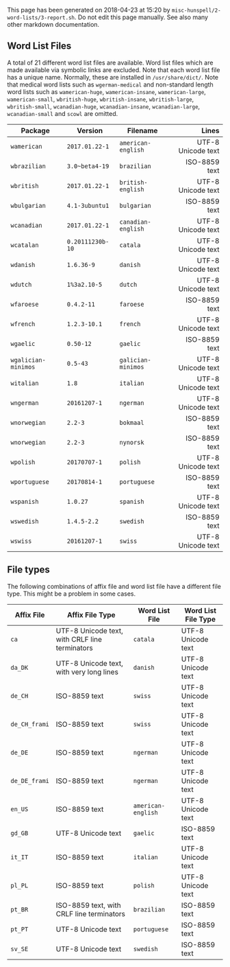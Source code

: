 This page has been generated on 2018-04-23 at 15:20 by `misc-hunspell/2-word-lists/3-report.sh`. Do not edit this page manually. See also many other markdown documentation.

## Word List Files

A total of 21 different word list files are available. Word list files which are made available via symbolic links are excluded. Note that each word list file has a unique name. Normally, these are installed in `/usr/share/dict/`. Note that medical word lists such as `wgerman-medical` and non-standard length word lists such as `wamerican-huge`, `wamerican-insane`, `wamerican-large`, `wamerican-small`, `wbritish-huge`, `wbritish-insane`, `wbritish-large`, `wbritish-small`, `wcanadian-huge`, `wcanadian-insane`, `wcanadian-large`, `wcanadian-small` and `scowl` are omitted.

| Package | Version | Filename | Lines |
|---|---|---|--:|
| `wamerican` | `2017.01.22-1` | `american-english` | UTF-8 Unicode text | `100411` |
| `wbrazilian` | `3.0~beta4-19` | `brazilian` | ISO-8859 text | `275502` |
| `wbritish` | `2017.01.22-1` | `british-english` | UTF-8 Unicode text | `100633` |
| `wbulgarian` | `4.1-3ubuntu1` | `bulgarian` | ISO-8859 text | `867136` |
| `wcanadian` | `2017.01.22-1` | `canadian-english` | UTF-8 Unicode text | `101016` |
| `wcatalan` | `0.20111230b-10` | `catala` | UTF-8 Unicode text | `612509` |
| `wdanish` | `1.6.36-9` | `danish` | UTF-8 Unicode text | `313013` |
| `wdutch` | `1%3a2.10-5` | `dutch` | UTF-8 Unicode text | `345339` |
| `wfaroese` | `0.4.2-11` | `faroese` | ISO-8859 text | `425136` |
| `wfrench` | `1.2.3-10.1` | `french` | UTF-8 Unicode text | `139719` |
| `wgaelic` | `0.50-12` | `gaelic` | ISO-8859 text | `15670` |
| `wgalician-minimos` | `0.5-43` | `galician-minimos` | UTF-8 Unicode text | `515385` |
| `witalian` | `1.8` | `italian` | UTF-8 Unicode text | `116778` |
| `wngerman` | `20161207-1` | `ngerman` | UTF-8 Unicode text | `356007` |
| `wnorwegian` | `2.2-3` | `bokmaal` | ISO-8859 text | `935405` |
| `wnorwegian` | `2.2-3` | `nynorsk` | ISO-8859 text | `627719` |
| `wpolish` | `20170707-1` | `polish` | UTF-8 Unicode text | `3802797` |
| `wportuguese` | `20170814-1` | `portuguese` | ISO-8859 text | `430981` |
| `wspanish` | `1.0.27` | `spanish` | UTF-8 Unicode text | `86016` |
| `wswedish` | `1.4.5-2.2` | `swedish` | ISO-8859 text | `121426` |
| `wswiss` | `20161207-1` | `swiss` | UTF-8 Unicode text | `356107` |
## File types

The following combinations of affix file and word list file have a different file type. This might be a problem in some cases.

| Affix File | Affix File Type | Word List File | Word List File Type |
|---|---|---|---|
| `ca` | UTF-8 Unicode text, with CRLF line terminators | `catala` | UTF-8 Unicode text |
| `da_DK` | UTF-8 Unicode text, with very long lines | `danish` | UTF-8 Unicode text |
| `de_CH` | ISO-8859 text | `swiss` | UTF-8 Unicode text |
| `de_CH_frami` | ISO-8859 text | `swiss` | UTF-8 Unicode text |
| `de_DE` | ISO-8859 text | `ngerman` | UTF-8 Unicode text |
| `de_DE_frami` | ISO-8859 text | `ngerman` | UTF-8 Unicode text |
| `en_US` | ISO-8859 text | `american-english` | UTF-8 Unicode text |
| `gd_GB` | UTF-8 Unicode text | `gaelic` | ISO-8859 text |
| `it_IT` | ISO-8859 text | `italian` | UTF-8 Unicode text |
| `pl_PL` | ISO-8859 text | `polish` | UTF-8 Unicode text |
| `pt_BR` | ISO-8859 text, with CRLF line terminators | `brazilian` | ISO-8859 text |
| `pt_PT` | UTF-8 Unicode text | `portuguese` | ISO-8859 text |
| `sv_SE` | UTF-8 Unicode text | `swedish` | ISO-8859 text |
